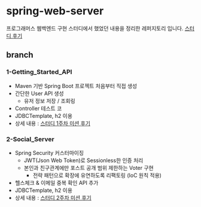 # spring-web-server
프로그래머스 웹백엔드 구현 스터디에서 했었던 내용을 정리한 레퍼지토리 입니다.
[스터디 후기](https://yjna2316.github.io/study/2020/11/05/pg-study-0w/)

## branch 
### 1-Getting_Started_API
- Maven 기반 Spring Boot 프로젝트 처음부터 직접 생성
- 간단한 User API 생성
    - 유저 정보 저장 / 조회링
- Controller 테스트 코
- JDBCTemplate, h2 이용 
- 상세 내용 : [스터디 1주차 미션 후기](https://yjna2316.github.io/study/2020/11/12/pg-study-1w/)

### 2-Social_Server
- Spring Security 커스터마이징
    - JWT(Json Web Token)로 Sessionless한 인증 처리 
    - 본인과 친구관계에만 포스트 공개 범위 제한하는 Voter 구현  
        - 전략 패턴으로 확장에 유연하도록 리팩토링  (IoC 원칙 적용)
- 헬스체크 & 이메일 중복 확인 API 추가
- JDBCTemplate, h2 이용 
- 상세 내용 : [스터디 2주차 미션 후기](https://yjna2316.github.io/study/2020/11/19/pg-study-2w/)
